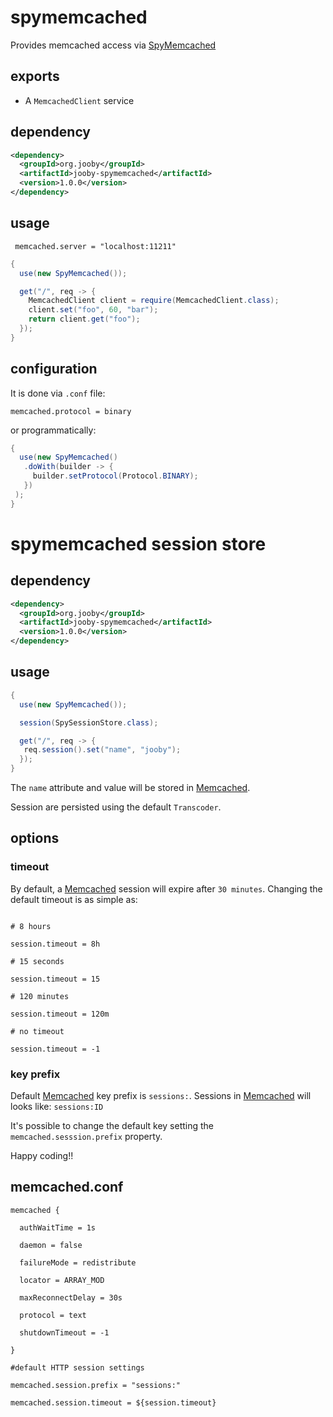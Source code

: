 # spymemcached

Provides memcached access via [SpyMemcached](https://github.com/dustin/java-memcached-client)

## exports

* A ```MemcachedClient``` service

## dependency

```xml
<dependency>
  <groupId>org.jooby</groupId>
  <artifactId>jooby-spymemcached</artifactId>
  <version>1.0.0</version>
</dependency>
```

## usage

```properties
 memcached.server = "localhost:11211"
```

```java
{
  use(new SpyMemcached());

  get("/", req -> {
    MemcachedClient client = require(MemcachedClient.class);
    client.set("foo", 60, "bar");
    return client.get("foo");
  });
}
```

## configuration

It is done via ```.conf``` file:

```properties
memcached.protocol = binary
```

or programmatically:

```java
{
  use(new SpyMemcached()
   .doWith(builder -> {
     builder.setProtocol(Protocol.BINARY);
   })
 );
}
```

# spymemcached session store

## dependency

```xml
<dependency>
  <groupId>org.jooby</groupId>
  <artifactId>jooby-spymemcached</artifactId>
  <version>1.0.0</version>
</dependency>
```

## usage

```java
{
  use(new SpyMemcached());

  session(SpySessionStore.class);

  get("/", req -> {
   req.session().set("name", "jooby");
  });
}
```

The ```name``` attribute and value will be stored in [Memcached](http://memcached.org).

Session are persisted using the default ```Transcoder```.

## options

### timeout
By default, a [Memcached](http://memcached.org) session will expire after ```30 minutes```. Changing the default timeout is as simple as:

```properties

# 8 hours

session.timeout = 8h

# 15 seconds

session.timeout = 15

# 120 minutes

session.timeout = 120m

# no timeout

session.timeout = -1
```

### key prefix
Default [Memcached](http://memcached.org) key prefix is ```sessions:```. Sessions in [Memcached](http://memcached.org) will looks like: ```sessions:ID```

It's possible to change the default key setting the ```memcached.sesssion.prefix``` property.

Happy coding!!

## memcached.conf

```properties
memcached {

  authWaitTime = 1s

  daemon = false

  failureMode = redistribute

  locator = ARRAY_MOD

  maxReconnectDelay = 30s

  protocol = text

  shutdownTimeout = -1

}

#default HTTP session settings

memcached.session.prefix = "sessions:"

memcached.session.timeout = ${session.timeout}
```

